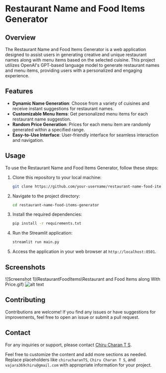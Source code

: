 
# Restaurant Name and Food Items Generator

## Overview

The Restaurant Name and Food Items Generator is a web application designed to assist users in generating creative and unique restaurant names along with menu items based on the selected cuisine. This project utilizes OpenAI's GPT-based language model to generate restaurant names and menu items, providing users with a personalized and engaging experience.

## Features

- **Dynamic Name Generation**: Choose from a variety of cuisines and receive instant suggestions for restaurant names.
- **Customizable Menu Items**: Get personalized menu items for each restaurant name suggestion.
- **Random Price Generation**: Prices for each menu item are randomly generated within a specified range.
- **Easy-to-Use Interface**: User-friendly interface for seamless interaction and navigation.

## Usage

To use the Restaurant Name and Food Items Generator, follow these steps:

1. Clone this repository to your local machine:

   ```bash
   git clone https://github.com/your-username/restaurant-name-food-items-generator.git
   ```

2. Navigate to the project directory:

   ```bash
   cd restaurant-name-food-items-generator
   ```

3. Install the required dependencies:

   ```bash
   pip install -r requirements.txt
   ```

4. Run the Streamlit application:

   ```bash
   streamlit run main.py
   ```

5. Access the application in your web browser at `http://localhost:8501`.

## Screenshots

![Screenshot 1](RestaurantFoodItems\Restaurant and Food Items along With Price.gif)
![alt text](<..https://github.com/chirucharanTS/RestaurantFoodItems/edit/main/Restaurant and Food Items along With Price.gif>)

## Contributing

Contributions are welcome! If you find any issues or have suggestions for improvements, feel free to open an issue or submit a pull request.


## Contact

For any inquiries or support, please contact [Chiru Charan T S](mailto:vajara369chiru@gmail.com).


Feel free to customize the content and add more sections as needed. Replace placeholders like `chirucharanTS`, `Chiru Charan T S`, and `vajara369chiru@gmail.com` with appropriate information for your project.
